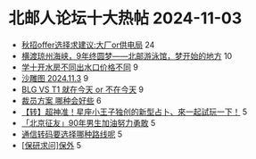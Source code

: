 # 北邮人论坛十大热帖 2024-11-03

- [秋招offer选择求建议:大厂or供电局](https://bbs.byr.cn/article/Job/2218722) 24
- [横渡琼州海峡，9年终圆梦——北邮游泳馆，梦开始的地方](https://bbs.byr.cn/article/Swim/130620) 10
- [学十开水房不同出水口价格不同](https://bbs.byr.cn/article/Picture/3369673) 9
- [沙雕图 2024.11.3](https://bbs.byr.cn/article/Joke/732900) 9
- [BLG VS T1 就在今天 or 不在今天](https://bbs.byr.cn/article/TVGame/98243) 9
- [裁员方案 哪种会好些](https://bbs.byr.cn/article/WorkLife/1221531) 6
- [【转】超神准！星座小王子独创的新型占卜、來一起試玩一下！](https://bbs.byr.cn/article/Constellations/326533) 5
- [「北京征友」90年男生加油努力勇敢](https://bbs.byr.cn/article/Friends/2056517) 5
- [通信转码要选择哪种路线呢](https://bbs.byr.cn/article/Talking/6429458) 5
- [[保研求问]保外](https://bbs.byr.cn/article/AimGraduate/1231422) 5


